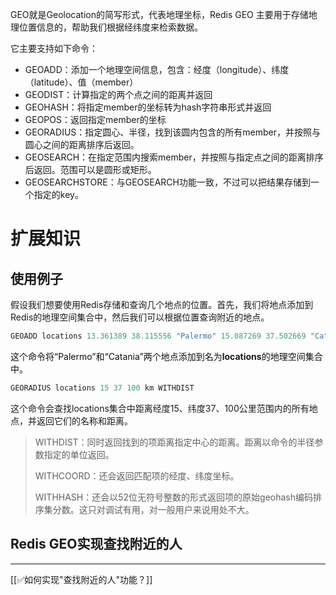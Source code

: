 

GEO就是Geolocation的简写形式，代表地理坐标，Redis GEO 主要用于存储地理位置信息的，帮助我们根据经纬度来检索数据。



它主要支持如下命令：



+ GEOADD：添加一个地理空间信息，包含：经度（longitude）、纬度（latitude）、值（member）
+ GEODIST：计算指定的两个点之间的距离并返回
+ GEOHASH：将指定member的坐标转为hash字符串形式并返回
+ GEOPOS：返回指定member的坐标
+ GEORADIUS：指定圆心、半径，找到该圆内包含的所有member，并按照与圆心之间的距离排序后返回。
+ GEOSEARCH：在指定范围内搜索member，并按照与指定点之间的距离排序后返回。范围可以是圆形或矩形。
+ GEOSEARCHSTORE：与GEOSEARCH功能一致，不过可以把结果存储到一个指定的key。





# 扩展知识


## 使用例子
假设我们想要使用Redis存储和查询几个地点的位置。首先，我们将地点添加到Redis的地理空间集合中，然后我们可以根据位置查询附近的地点。



```java
GEOADD locations 13.361389 38.115556 "Palermo" 15.087269 37.502669 "Catania"
```



<font style="color:rgb(15, 15, 15);">这个命令将“Palermo”和“Catania”两个地点添加到名为</font>**locations**<font style="color:rgb(15, 15, 15);">的地理空间集合中。</font>

<font style="color:rgb(15, 15, 15);"></font>

```java
GEORADIUS locations 15 37 100 km WITHDIST
```



这个命令会查找locations集合中距离经度15、纬度37、100公里范围内的所有地点，并返回它们的名称和距离。



> WITHDIST：同时返回找到的项距离指定中心的距离。距离以命令的半径参数指定的单位返回。
>
> WITHCOORD：还会返回匹配项的经度、纬度坐标。
>
> WITHHASH：还会以52位无符号整数的形式返回项的原始geohash编码排序集分数。这只对调试有用，对一般用户来说用处不大。
>



## Redis GEO实现查找附近的人
****

[[✅如何实现"查找附近的人"功能？]]

